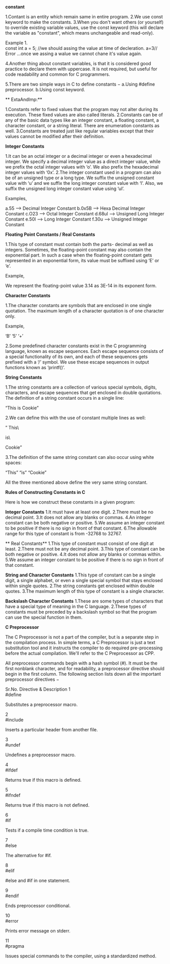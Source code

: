 **constant**

1.Contant is an entity which remain same in entire program.
2.We use const keyword to make the constants.
3.When you don't want others (or yourself) to override existing variable values,
  use the const keyword (this will declare the variable as "constant", which means unchangeable and read-only).
  
Example 1.  
const int a = 5; //we should assing  the value at time of decleration.
  a=3// Error ...once we assing a walue we cannot chane it's value again.
  
4.Another thing about constant variables, is that it is considered good practice to declare them with uppercase.
  It is not required, but useful for code readability and common for C programmers.
  
5.There are two simple ways in C to define constants −
      a.Using #define preprocessor.
      b.Using const keyword.
      
** ExtaAndImp:**
  
  1.Constants refer to fixed values that the program may not alter during its execution. 
    These fixed values are also called literals.
  2.Constants can be of any of the basic data types like an integer constant,
    a floating constant, a character constant, or a string literal. There are enumeration constants as well.
  3.Constants are treated just like regular variables except that their values cannot be modified after their definition.
  
**Integer Constants**

  1.It can be an octal integer or a decimal integer or even a hexadecimal integer. 
    We specify a decimal integer value as a direct integer value, while we prefix the octal integer values with ‘o’. We also prefix the hexadecimal integer values with ‘0x’.
  2.The integer constant used in a program can also be of an unsigned type or a long type. We suffix the unsigned constant value with ‘u’ and we suffix the long integer constant value with ‘l’. Also, we suffix the unsigned long integer constant value using ‘ul’.

  Examples,

  a.55 —> Decimal Integer Constant
  b.0x5B —> Hexa Decimal Integer Constant
  c.O23 —> Octal Integer Constant
  d.68ul —> Unsigned Long Integer Constant
  e.50l —> Long Integer Constant
  f.30u —> Unsigned Integer Constant


**Floating Point Constants / Real Constants**

  1.This type of constant must contain both the parts- decimal as well as integers. 
    Sometimes, the floating-point constant may also contain the exponential part. 
    In such a case when the floating-point constant gets represented in an exponential form, its value must be suffixed using ‘E’ or ‘e’.

  Example,

  We represent the floating-point value 3.14 as 3E-14 in its exponent form.


**Character Constants**

  1.The character constants are symbols that are enclosed in one single quotation.
    The maximum length of a character quotation is of one character only.

  Example,

  ‘B’
  ‘5’
  ‘+’

  2.Some predefined character constants exist in the C programming language, known as escape sequences.
    Each escape sequence consists of a special functionality of its own, and each of these sequences gets prefixed with a ‘/’ symbol.
    We use these escape sequences in output functions known as ‘printf()’.


**String Constants**

  1.The string constants are a collection of various special symbols, digits, characters, and escape sequences that get enclosed in double quotations.
    The definition of a string constant occurs in a single line:

  “This is Cookie”

  2.We can define this with the use of constant multiple lines as well:

  ” This\

  is\

  Cookie”

  3.The definition of the same string constant can also occur using white spaces:

  “This” “is” “Cookie”

  All the three mentioned above define the very same string constant.


**Rules of Constructing Constants in C**

Here is how we construct these constants in a given program:


  **Integer Constants**
    1.It must have at least one digit.
    2.There must be no decimal point.
    3.It does not allow any blanks or commas.
    4.An integer constant can be both negative or positive.
    5.We assume an integer constant to be positive if there is no sign in front of that constant.
    6.The allowable range for this type of constant is from -32768 to 32767.

 ** Real Constants**
    1.This type of constant must consist of one digit at least.
    2.There must not be any decimal point.
    3.This type of constant can be both negative or positive.
    4.It does not allow any blanks or commas within.
    5.We assume an integer constant to be positive if there is no sign in front of that constant.

**String and Character Constants**
    1.This type of constant can be a single digit, a single alphabet, or even a single special symbol that stays enclosed within single quotes.
    2.The string constants get enclosed within double quotes.
    3.The maximum length of this type of constant is a single character.

**Backslash Character Constants**
  1.These are some types of characters that have a special type of meaning in the C language.
  2.These types of constants must be preceded by a backslash symbol so that the program can use the special function in them.
  
  **C Preprocessor**
  
  The C Preprocessor is not a part of the compiler, but is a separate step in the compilation process. In simple terms, a C Preprocessor is just a text substitution tool and it instructs the compiler to do required pre-processing before the actual compilation. We'll refer to the C Preprocessor as CPP.

All preprocessor commands begin with a hash symbol (#). It must be the first nonblank character, and for readability, a preprocessor directive should begin in the first column. The following section lists down all the important preprocessor directives −

Sr.No.	Directive & Description
1	
#define

Substitutes a preprocessor macro.

2	
#include

Inserts a particular header from another file.

3	
#undef

Undefines a preprocessor macro.

4	
#ifdef

Returns true if this macro is defined.

5	
#ifndef

Returns true if this macro is not defined.

6	
#if

Tests if a compile time condition is true.

7	
#else

The alternative for #if.

8	
#elif

#else and #if in one statement.

9	
#endif

Ends preprocessor conditional.

10	
#error

Prints error message on stderr.

11	
#pragma

Issues special commands to the compiler, using a standardized method.
